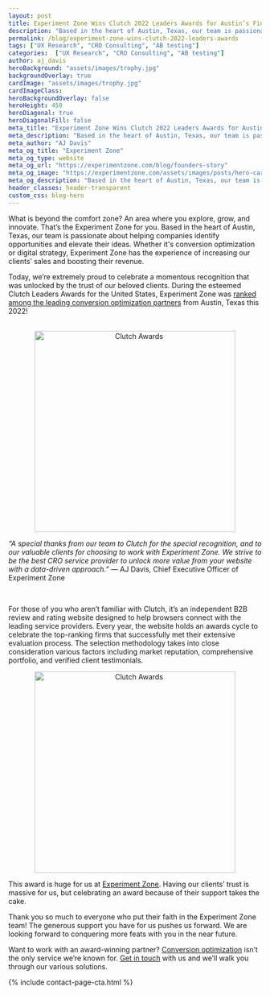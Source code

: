 ```yaml
---
layout: post
title: Experiment Zone Wins Clutch 2022 Leaders Awards for Austin’s Finest Conversion Optimization Partner for 2022
description: "Based in the heart of Austin, Texas, our team is passionate about helping companies identify opportunities and elevate their ideas."
permalink: /blog/experiment-zone-wins-clutch-2022-leaders-awards
tags: ["UX Research", "CRO Consulting", "AB testing"]
categories:  ["UX Research", "CRO Consulting", "AB testing"]
author: aj_davis
heroBackground: "assets/images/trophy.jpg"
backgroundOverlay: true
cardImage: "assets/images/trophy.jpg"
cardImageClass:
heroBackgroundOverlay: false
heroHeight: 450
heroDiagonal: true
heroDiagonalFill: false
meta_title: "Experiment Zone Wins Clutch 2022 Leaders Awards for Austin’s Finest Conversion Optimization Partner for 2022"
meta_description: "Based in the heart of Austin, Texas, our team is passionate about helping companies identify opportunities and elevate their ideas."
meta_author: "AJ Davis"
meta_og_title: "Experiment Zone"
meta_og_type: website
meta_og_url: "https://experimentzone.com/blog/founders-story"
meta_og_image: "https://experimentzone.com/assets/images/posts/hero-cart.jpg"
meta_og_description: "Based in the heart of Austin, Texas, our team is passionate about helping companies identify opportunities and elevate their ideas."
header_classes: header-transparent
custom_css: blog-hero
---
```


<style>@media (min-width: 768px) {.hero-image .hero-text h1 {font-size: 3.5rem}} .hero-image .hero-text h1 {font-size: 2.7rem;} .content img {margin: 20px 0px}</style>


What is beyond the comfort zone? An area where you explore, grow, and innovate. That’s the Experiment Zone for you.
Based in the heart of Austin, Texas, our team is passionate about helping companies identify opportunities and elevate their ideas. Whether it's conversion optimization or digital strategy, Experiment Zone has the experience of increasing our clients’ sales and boosting their revenue.

Today, we’re extremely proud to celebrate a momentous recognition that was unlocked by the trust of our beloved clients. During the esteemed Clutch Leaders Awards for the United States, Experiment Zone was [ranked among the leading conversion optimization partners](https://clutch.co/agencies/conversion-optimization/austin) from Austin, Texas this 2022!

<br/>

<div style="text-align:center">
    <img alt="Clutch Awards" src="../assets/images/clutch-badge-austin-2022.png" style="width:400px; ">
</div>

*“A special thanks from our team to Clutch for the special recognition, and to our valuable clients for choosing to work with Experiment Zone. We strive to be the best CRO service provider to unlock more value from your website with a data-driven approach.”* — AJ Davis, Chief Executive Officer of Experiment Zone

<br/>

For those of you who aren’t familiar with Clutch, it’s an independent B2B review and rating website designed to help browsers connect with the leading service providers. Every year, the website holds an awards cycle to celebrate the top-ranking firms that successfully met their extensive evaluation process. The selection methodology takes into close consideration various factors including market reputation, comprehensive portfolio, and verified client testimonials.


<div style="text-align:center">
    <img alt="Clutch Awards" src="../assets/images/award.png" style="width:400px;">
</div>

This award is huge for us at [Experiment Zone](https://experimentzone.com/). Having our clients’ trust is massive for us, but celebrating an award because of their support takes the cake.

Thank you so much to everyone who put their faith in the Experiment Zone team! The generous support you have for us pushes us forward. We are looking forward to conquering more feats with you in the near future.

Want to work with an award-winning partner? [Conversion optimization](/services/conversion-strategy-and-testing) isn’t the only service we’re known for. [Get in touch](https://experimentzone.com/contact/) with us and we’ll walk you through our various solutions.




{% include contact-page-cta.html %}
